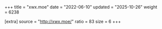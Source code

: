 +++
title = "xwx.moe"
date = "2022-06-10"
updated = "2025-10-26"
weight = 6238

[extra]
source = "http://xwx.moe/"
ratio = 83
size = 6
+++
